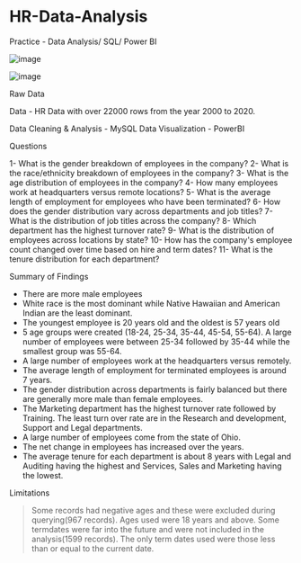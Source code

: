 # HR-Data-Analysis
Practice - Data Analysis/ SQL/ Power BI

![image](https://github.com/stepupakki/HR-Data-Analysis/assets/63256869/d9e77a3a-43f0-4422-8dde-035f84b635a9)

![image](https://github.com/stepupakki/HR-Data-Analysis/assets/63256869/b28fa79a-77b2-4569-992e-7337535eecd6)


Raw Data

Data - HR Data with over 22000 rows from the year 2000 to 2020.

Data Cleaning & Analysis - MySQL
Data Visualization - PowerBI

Questions

   1- What is the gender breakdown of employees in the company?
   2- What is the race/ethnicity breakdown of employees in the company?
   3- What is the age distribution of employees in the company?
   4- How many employees work at headquarters versus remote locations?
   5- What is the average length of employment for employees who have been terminated?
   6- How does the gender distribution vary across departments and job titles?
   7- What is the distribution of job titles across the company?
   8- Which department has the highest turnover rate?
   9- What is the distribution of employees across locations by state?
   10- How has the company's employee count changed over time based on hire and term dates?
   11- What is the tenure distribution for each department?

Summary of Findings

   - There are more male employees
   - White race is the most dominant while Native Hawaiian and American Indian are the least dominant.
   - The youngest employee is 20 years old and the oldest is 57 years old
   - 5 age groups were created (18-24, 25-34, 35-44, 45-54, 55-64). A large number of employees were between 25-34 followed by 35-44 while the smallest group was 55-64.
   - A large number of employees work at the headquarters versus remotely.
   - The average length of employment for terminated employees is around 7 years.
   - The gender distribution across departments is fairly balanced but there are generally more male than female employees.
   - The Marketing department has the highest turnover rate followed by Training. The least turn over rate are in the Research and development, Support and Legal departments.
   - A large number of employees come from the state of Ohio.
   - The net change in employees has increased over the years.
   - The average tenure for each department is about 8 years with Legal and Auditing having the highest and Services, Sales and Marketing having the lowest.

Limitations

   > Some records had negative ages and these were excluded during querying(967 records). Ages used were 18 years and above.
   > Some termdates were far into the future and were not included in the analysis(1599 records). The only term dates used were those less than or equal to the current date.
